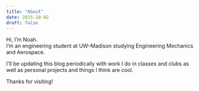 ```yaml
---
title: "About"
date: 2025-10-02
draft: false
---
```


Hi, I’m Noah.  
I’m an engineering student at UW–Madison studying Engineering Mechanics and Aerospace.

I'll be updating this blog periodically with work I do in classes and clubs as well as personal projects and things I think are cool.

Thanks for visiting!
